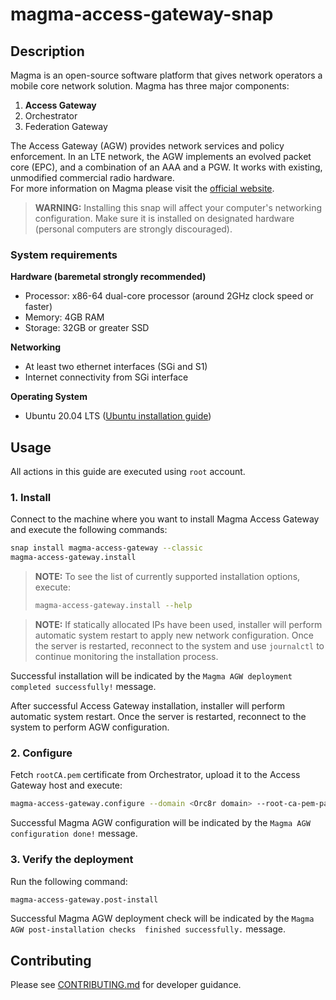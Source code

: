 # magma-access-gateway-snap

## Description

Magma is an open-source software platform that gives network operators a mobile core network
solution. Magma has three major components:

1. **Access Gateway**
2. Orchestrator
3. Federation Gateway

The Access Gateway (AGW) provides network services and policy enforcement. In an LTE network,
the AGW implements an evolved packet core (EPC), and a combination of an AAA and a PGW. It works
with existing, unmodified commercial radio hardware.<br>
For more information on Magma please visit the [official website](https://magmacore.org/).

> **WARNING:** Installing this snap will affect your computer's networking configuration.
> Make sure it is installed on designated hardware (personal computers are strongly discouraged).

### System requirements

**Hardware (baremetal strongly recommended)**

- Processor: x86-64 dual-core processor (around 2GHz clock speed or faster)
- Memory: 4GB RAM
- Storage: 32GB or greater SSD

**Networking**

- At least two ethernet interfaces (SGi and S1)
- Internet connectivity from SGi interface

**Operating System**

- Ubuntu 20.04 LTS
  ([Ubuntu installation guide](https://help.ubuntu.com/lts/installation-guide/amd64/index.html))


## Usage

All actions in this guide are executed using `root` account.

### 1. Install

Connect to the machine where you want to install Magma Access Gateway and execute the following 
commands:

```bash
snap install magma-access-gateway --classic
magma-access-gateway.install
```

> **NOTE:** To see the list of currently supported installation options, execute:
> ```bash
> magma-access-gateway.install --help
> ```

> **NOTE:** If statically allocated IPs have been used, installer will perform automatic system 
> restart to apply new network configuration. Once the server is restarted, reconnect to the system 
> and use `journalctl` to continue monitoring the installation process.

Successful installation will be indicated by the `Magma AGW deployment
completed successfully!` message.

After successful Access Gateway installation, installer will perform automatic system restart. Once 
the server is restarted, reconnect to the system to perform AGW configuration.

### 2. Configure

Fetch `rootCA.pem` certificate from Orchestrator, upload it to the Access Gateway host and execute:

```bash
magma-access-gateway.configure --domain <Orc8r domain> --root-ca-pem-path <path to Root CA PEM>
```

Successful Magma AGW configuration will be indicated by the `Magma AGW configuration done!` 
message.

### 3. Verify the deployment

Run the following command:

```bash
magma-access-gateway.post-install
```

Successful Magma AGW deployment check will be indicated by the `Magma AGW post-installation checks 
finished successfully.` message.

## Contributing

Please see [CONTRIBUTING.md](/CONTRIBUTING.md) for developer guidance.
